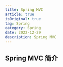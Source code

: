 ```yaml
---
title: Spring MVC
article: true
isOriginal: true
tag: Spring
category: Spring
date: 2022-12-29
description: Spring MVC
---
```


## Spring MVC 简介
